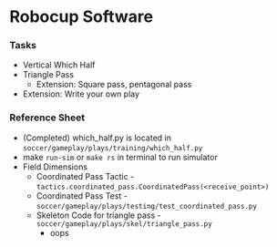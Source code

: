 # Robocup Software

### Tasks
* Vertical Which Half
* Triangle Pass
	* Extension: Square pass, pentagonal pass
* Extension: Write your own play

### Reference Sheet
* (Completed) which_half.py is located in `soccer/gameplay/plays/training/which_half.py`
* make `run-sim` or `make rs` in terminal to run simulator
* Field Dimensions
	* Coordinated Pass Tactic - `tactics.coordinated_pass.CoordinatedPass(<receive_point>)`
	* Coordinated Pass Test - `soccer/gameplay/plays/testing/test_coordinated_pass.py`
	* Skeleton Code for triangle pass - `soccer/gameplay/plays/skel/triangle_pass.py`
		* oops